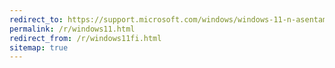 ```yaml
---
redirect_to: https://support.microsoft.com/windows/windows-11-n-asentaminen-laitteisiin-jotka-eiv%C3%A4t-t%C3%A4yt%C3%A4-j%C3%A4rjestelm%C3%A4n-v%C3%A4himm%C3%A4isvaatimuksia-0b2dc4a2-5933-4ad4-9c09-ef0a331518f1
permalink: /r/windows11.html
redirect_from: /r/windows11fi.html
sitemap: true
---
```


